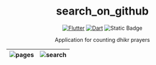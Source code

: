 <h1 align="center">search_on_github</h1>

<div align="center">

[![Flutter](https://img.shields.io/badge/flutter-44D0FA?logo=flutter&style=for-the-badge&logoColor=white)](https://flutter.dev/)
[![Dart](https://img.shields.io/badge/Dart-30B7F3?logo=dart&style=for-the-badge&logoColor=white)](https://dart.dev/)
![Static Badge](https://img.shields.io/badge/Platform-Android%20%7C%20IOS%20%7C%20Web-green)

</div>

<p align="center">
     Application for counting dhikr prayers
</p>

| ![pages](https://github.com/OlegPark/search_on_github/assets/127476229/67cc0719-0b37-45c6-b1e3-224da93056af) | ![search](https://github.com/OlegPark/search_on_github/assets/127476229/170b6cdb-2837-4a6d-8d63-91ca0510c969) |
| :------------: | :------------: |
